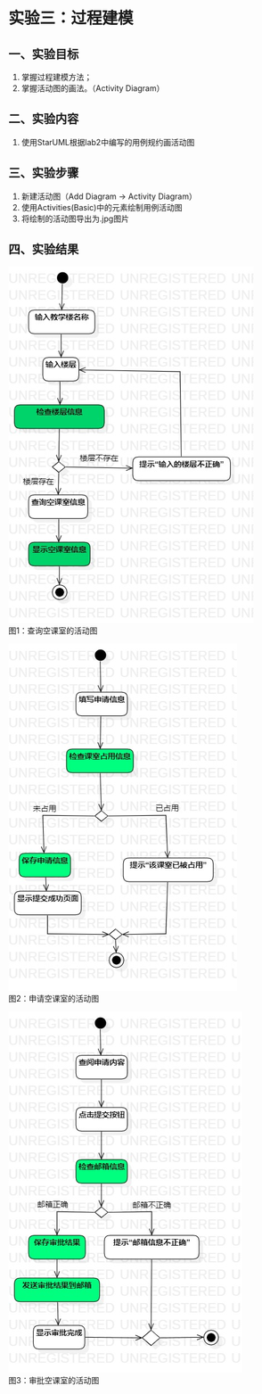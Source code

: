 # 实验三：过程建模

 ## 一、实验目标
1. 掌握过程建模方法；
2. 掌握活动图的画法。（Activity Diagram）
## 二、实验内容
1. 使用StarUML根据lab2中编写的用例规约画活动图
## 三、实验步骤
1. 新建活动图（Add Diagram -> Activity Diagram）
2. 使用Activities(Basic)中的元素绘制用例活动图
3. 将绘制的活动图导出为.jpg图片
## 四、实验结果
![查询空课室的活动图](./查询空课室的活动图.jpg)  
图1：查询空课室的活动图

![申请空课室的活动图](./申请空课室的活动图.jpg)  
图2：申请空课室的活动图

![审批空课室的活动图](./审批空课室的活动图.jpg)  
图3：审批空课室的活动图
